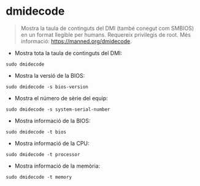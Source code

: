 # dmidecode

> Mostra la taula de continguts del DMI (també conegut com SMBIOS) en un format llegible per humans.
> Requereix privilegis de root.
> Més informació: <https://manned.org/dmidecode>.

- Mostra tota la taula de continguts del DMI:

`sudo dmidecode`

- Mostra la versió de la BIOS:

`sudo dmidecode -s bios-version`

- Mostra el número de sèrie del equip:

`sudo dmidecode -s system-serial-number`

- Mostra informació de la BIOS:

`sudo dmidecode -t bios`

- Mostra informació de la CPU:

`sudo dmidecode -t processor`

- Mostra informació de la memòria:

`sudo dmidecode -t memory`
